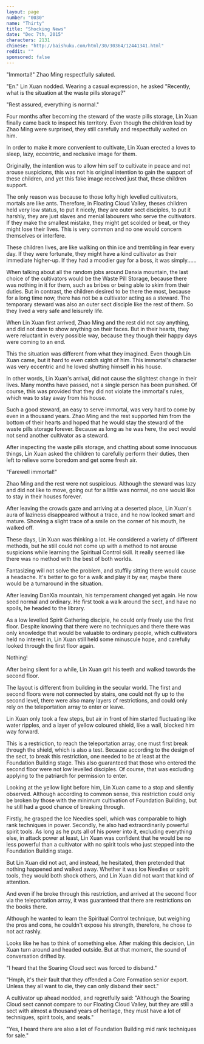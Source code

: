 ```yaml
---
layout: page
number: "0030"
name: "Thirty"
title: "Shocking News"
date: "Dec 7th, 2015"
characters: 2131
chinese: "http://baishuku.com/html/30/30364/12441341.html"
reddit: ""
sponsored: false
---
```


"Immortal!" Zhao Ming respectfully saluted.

"En." Lin Xuan nodded. Wearing a casual expression, he asked "Recently, what is the situation at the waste pills storage?"

"Rest assured, everything is normal."

Four months after becoming the steward of the waste pills storage, Lin Xuan finally came back to inspect his territory. Even though the children lead by Zhao Ming were surprised, they still carefully and respectfully waited on him.

In order to make it more convenient to cultivate, Lin Xuan erected a loves to sleep, lazy, eccentric, and reclusive image for them.

Originally, the intention was to allow him self to cultivate in peace and not arouse suspicions, this was not his original intention to gain the support of these children, and yet this fake image received just that, these children support.

The only reason was because to those lofty high levelled cultivators, mortals are like ants. Therefore, in Floating Cloud Valley, theses children held very low status, to put it nicely, they are outer sect disciples, to put it harshly, they are just slaves and menial labourers who serve the cultivators. If they make the smallest mistake, they might get scolded or beat, or they might lose their lives. This is very common and no one would concern themselves or interfere.

These children lives, are like walking on thin ice and trembling in fear every day. If they were fortunate, they might have a kind cultivator as their immediate higher-up. If they had a moodier guy for a boss, it was simply......

When talking about all the random jobs around Danxia mountain, the last choice of the cultivators would be the Waste Pill Storage, because there was nothing in it for them, such as bribes or being able to skim from their duties. But in contrast, the children desired to be there the most, because for a long time now, there has not be a cultivator acting as a steward. The temporary steward was also an outer sect disciple like the rest of them. So they lived a very safe and leisurely life.

When Lin Xuan first arrived, Zhao Ming and the rest did not say anything, and did not dare to show anything on their faces. But in their hearts, they were reluctant in every possible way, because they though their happy days were coming to an end.

This the situation was different from what they imagined. Even though Lin Xuan came, but it hard to even catch sight of him. This immortal's character was very eccentric and he loved shutting himself in his house.

In other words, Lin Xuan's arrival, did not cause the slightest change in their lives. Many months have passed, not a single person has been punished. Of course, this was provided that they did not violate the immortal's rules, which was to stay away from his house.

Such a good steward, an easy to serve immortal, was very hard to come by even in a thousand years. Zhao Ming and the rest supported him from the bottom of their hearts and hoped that he would stay the steward of the waste pills storage forever. Because as long as he was here, the sect would not send another cultivator as a steward.

After inspecting the waste pills storage, and chatting about some innocuous things, Lin Xuan asked the children to carefully perform their duties, then left to relieve some boredom and get some fresh air.

"Farewell immortal!"

Zhao Ming and the rest were not suspicious. Although the steward was lazy and did not like to move, going out for a little was normal, no one would like to stay in their houses forever.

After leaving the crowds gaze and arriving at a deserted place, Lin Xuan's aura of laziness disappeared without a trace, and he now looked smart and mature. Showing a slight trace of a smile on the corner of his mouth, he walked off.

These days, Lin Xuan was thinking a lot. He considered a variety of different methods, but he still could not come up with a method to not arouse suspicions while learning the Spiritual Control skill. It really seemed like there was no method with the best of both worlds.

Fantasizing will not solve the problem, and stuffily sitting there would cause a headache. It's better to go for a walk and play it by ear, maybe there would be a turnaround in the situation.

After leaving DanXia mountain, his temperament changed yet again. He now seed normal and ordinary. He first took a walk around the sect, and have no spoils, he headed to the library.

As a low levelled Spirit Gathering disciple, he could only freely use the first floor. Despite knowing that there were no techniques and there there was only knowledge that would be valuable to ordinary people, which cultivators held no interest in, Lin Xuan still held some minuscule hope, and carefully looked through the first floor again.

Nothing!

After being silent for a while, Lin Xuan grit his teeth and walked towards the second floor.

The layout is different from building in the secular world. The first and second floors were not connected by stairs, one could not fly up to the second level, there were also many layers of restrictions, and could only rely on the teleportation array to enter or leave.

Lin Xuan only took a few steps, but air in front of him started fluctuating like water ripples, and a layer of yellow coloured shield, like a wall, blocked him way forward.

This is a restriction, to reach the teleportation array, one must first break through the shield, which is also a test. Because according to the design of the sect, to break this restriction, one needed to be at least at the Foundation Building stage. This also guaranteed that those who entered the second floor were not low levelled disciples. Of course, that was excluding applying to the patriarch for permission to enter.

Looking at the yellow light before him, Lin Xuan came to a stop and silently observed. Although according to common sense, this restriction could only be broken by those with the minimum cultivation of Foundation Building, but he still had a good chance of breaking through.

Firstly, he grasped the Ice Needles spell, which was comparable to high rank techniques in power. Secondly, he also had extraordinarily powerful spirit tools. As long as he puts all of his power into it, excluding everything else, in attack power at least, Lin Xuan was confident that he would be no less powerful than a cultivator with no spirit tools who just stepped into the Foundation Building stage.

But Lin Xuan did not act, and instead, he hesitated, then pretended that nothing happened and walked away. Whether it was Ice Needles or spirit tools, they would both shock others, and Lin Xuan did not want that kind of attention.

And even if he broke through this restriction, and arrived at the second floor via the teleportation array, it was guaranteed that there are restrictions on the books there.

Although he wanted to learn the Spiritual Control technique, but weighing the pros and cons, he couldn't expose his strength, therefore, he chose to not act rashly.

Looks like he has to think of something else. After making this decision, Lin Xuan turn around and headed outside. But at that moment, the sound of conversation drifted by.

"I heard that the Soaring Cloud sect was forced to disband."

"Hmph, it's their fault that they offended a Core Formation senior export. Unless they all want to die, they can only disband their sect."

A cultivator up ahead nodded, and regretfully said: "Although the Soaring Cloud sect cannot compare to our Floating Cloud Valley, but they are still a sect with almost a thousand years of heritage, they must have a lot of techniques, spirit tools, and seals."

"Yes, I heard there are also a lot of Foundation Building mid rank techniques for sale."
